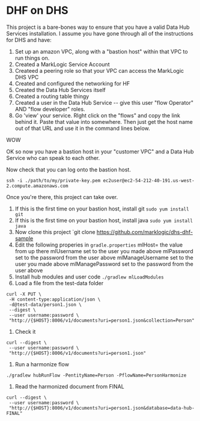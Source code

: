 DHF on DHS
==========

This project is a bare-bones way to ensure that you have a valid Data Hub Services
installation.  I assume you have gone through all of the instructions for DHS and
have:

1. Set up an amazon VPC, along with a "bastion host" within that VPC to run things on.
1. Created a MarkLogic Service Account
1. Createed a peering role so that your VPC can access the MarkLogic DHS VPC
1. Created and configured the networking for HF
1. Created the Data Hub Services itself
1. Created a routing table thingy
1. Created a user in the Data Hub Service -- give this user "flow Operator" AND "flow developer" roles.
1. Go 'view' your service.  RIght click on the "flows" and copy the link behind it.  Paste that value into somewhere.  Then just get the host name out of that URL and use it in the command lines below.

WOW

OK so now you have a bastion host in your "customer VPC" and a Data Hub Service who can speak to each other.


Now check that you can log onto the bastion host.

```ssh -i ./path/to/my/private-key.pem ec2user@ec2-54-212-40-191.us-west-2.compute.amazonaws.com```


Once you're there, this project can take over.

1. If this is the first time on your bastion host, install git `sudo yum install git`
1. If this is the first time on your bastion host, install java `sudo yum install java`
1. Now clone this project `git clone https://github.com/marklogic/dhs-dhf-sample
1. Edit the following properies in `gradle.properties`
mlHost=   the value from up there
mlUsername  set to the user you made above
mlPassword set to the password from the user above
mlManageUsername  set to the user you made above
mlManagePassword  set to the password from the user above
1. Install hub modules  and user code `./gradlew mlLoadModules`
1. Load a file from the test-data folder
```
curl -X PUT \
 -H content-type:application/json \
 -d@test-data/person1.json \
 --digest \
 --user username:password \
 "http://{$HOST}:8006/v1/documents?uri=person1.json&collection=Person"
 ```
1. Check it
```
curl --digest \
 --user username:password \
 "http://{$HOST}:8006/v1/documents?uri=person1.json"
```
1. Run a harmonize flow
```
./gradlew hubRunFlow -PentityName=Person -PflowName=PersonHarmonize
```
1. Read the harmonized document from FINAL
```
curl --digest \
 --user username:password \
 "http://{$HOST}:8006/v1/documents?uri=person1.json&database=data-hub-FINAL"
```





